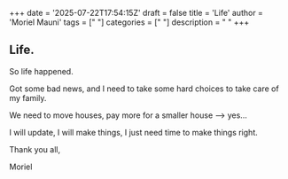 +++
date = '2025-07-22T17:54:15Z'
draft = false
title = 'Life'
author = 'Moriel Mauni'
tags = [" "]
categories = [" "]
description = " "
+++

## Life.

So life happened.

Got some bad news, and I need to take some hard choices to take care of my family.

We need to move houses, pay more for a smaller house --> yes...

I will update, I will make things, I just need time to make things right.

Thank you all,

Moriel 
